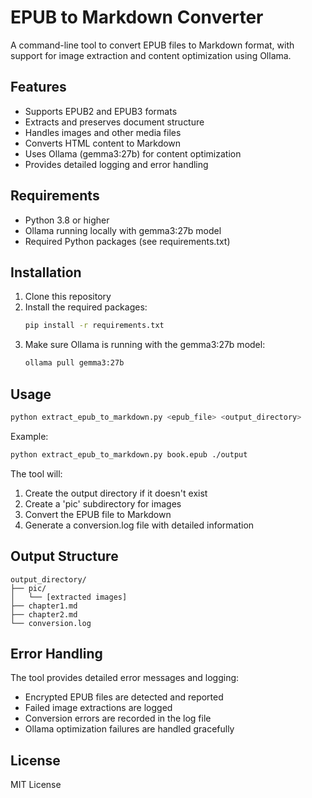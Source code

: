 # EPUB to Markdown Converter

A command-line tool to convert EPUB files to Markdown format, with support for image extraction and content optimization using Ollama.

## Features

- Supports EPUB2 and EPUB3 formats
- Extracts and preserves document structure
- Handles images and other media files
- Converts HTML content to Markdown
- Uses Ollama (gemma3:27b) for content optimization
- Provides detailed logging and error handling

## Requirements

- Python 3.8 or higher
- Ollama running locally with gemma3:27b model
- Required Python packages (see requirements.txt)

## Installation

1. Clone this repository
2. Install the required packages:
   ```bash
   pip install -r requirements.txt
   ```
3. Make sure Ollama is running with the gemma3:27b model:
   ```bash
   ollama pull gemma3:27b
   ```

## Usage

```bash
python extract_epub_to_markdown.py <epub_file> <output_directory>
```

Example:
```bash
python extract_epub_to_markdown.py book.epub ./output
```

The tool will:
1. Create the output directory if it doesn't exist
2. Create a 'pic' subdirectory for images
3. Convert the EPUB file to Markdown
4. Generate a conversion.log file with detailed information

## Output Structure

```
output_directory/
├── pic/
│   └── [extracted images]
├── chapter1.md
├── chapter2.md
└── conversion.log
```

## Error Handling

The tool provides detailed error messages and logging:
- Encrypted EPUB files are detected and reported
- Failed image extractions are logged
- Conversion errors are recorded in the log file
- Ollama optimization failures are handled gracefully

## License

MIT License 